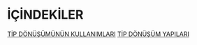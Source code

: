 # İÇİNDEKİLER
<a href="https://github.com/ebrarrkaya/-BUGUNUN-KONUSU-/blob/2e982454cabf26a29eea1c39a3557c8ebbd3c2f5/tipdonusum.md">TİP DÖNÜŞÜMÜNÜN KULLANIMLARI</a>
<a href="https://github.com/ebrarrkaya/-BUGUNUN-KONUSU-/blob/2e982454cabf26a29eea1c39a3557c8ebbd3c2f5/tipdonusumyapiari.md">TİP DÖNÜŞÜM YAPILARI</a>
